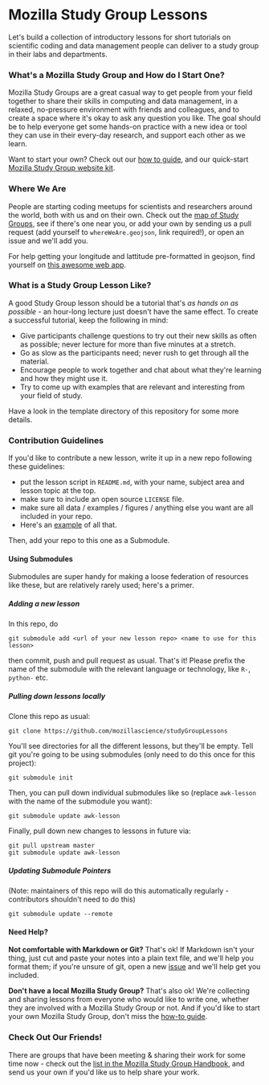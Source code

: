 # Mozilla Study Group Lessons

Let's build a collection of introductory lessons for short tutorials on scientific coding and data management people can deliver to a study group in their labs and departments.

### What's a Mozilla Study Group and How do I Start One?

Mozilla Study Groups are a great casual way to get people from your field together to share their skills in computing and data management, in a relaxed, no-pressure environment with friends and colleagues, and to create a space where it's okay to ask any question you like. The goal should be to help everyone get some hands-on practice with a new idea or tool they can use in their every-day research, and support each other as we learn.

Want to start your own? Check out our [how to guide](http://mozillascience.github.io/studyGroupHandbook/), and our quick-start [Mozilla Study Group website kit](https://github.com/mozillascience/studyGroup).
 
### Where We Are

People are starting coding meetups for scientists and researchers around the world, both with us and on their own. Check out the [map of Study Groups](https://github.com/mozillascience/studyGroupLessons/blob/master/whereWeAre.geojson), see if there's one near you, or add your own by sending us a pull request (add yourself to `whereWeAre.geojson`, link required!), or open an issue and we'll add you.

For help getting your longitude and lattitude pre-formatted in geojson, find yourself on [this awesome web app](http://dbsgeo.com/latlon/).

<script src="https://embed.github.com/view/geojson/mozillascience/studyGroupLessons/master/whereWeAre.geojson"></script>

### What is a Study Group Lesson Like?

A good Study Group lesson should be a tutorial that's *as hands on as possible* - an hour-long lecture just doesn't have the same effect. To create a successful tutorial, keep the following in mind:

 - Give participants challenge questions to try out their new skills as often as possible; never lecture for more than five minutes at a stretch.
 - Go as slow as the participants need; never rush to get through all the material.
 - Encourage people to work together and chat about what they're learning and how they might use it.
 - Try to come up with examples that are relevant and interesting from your field of study.

Have a look in the template directory of this repository for some more details.

### Contribution Guidelines

If you'd like to contribute a new lesson, write it up in a new repo following these guidelines:
 - put the lesson script in `README.md`, with your name, subject area and lesson topic at the top.
 - make sure to include an open source `LICENSE` file.
 - make sure all data / examples / figures / anything else you want are all included in your repo.
 - Here's an [example](https://github.com/BillMills/pythonPackageLesson) of all that.

Then, add your repo to this one as a Submodule.

#### Using Submodules

Submodules are super handy for making a loose federation of resources like these, but are relatively rarely used; here's a primer.

##### Adding a new lesson

In this repo, do

```
git submodule add <url of your new lesson repo> <name to use for this lesson>
```

then commit, push and pull request as usual. That's it! Please prefix the name of the submodule with the relevant language or technology, like `R-`, `python-` etc.

##### Pulling down lessons locally

Clone this repo as usual:

```
git clone https://github.com/mozillascience/studyGroupLessons
```

You'll see directories for all the different lessons, but they'll be empty. Tell git you're going to be using submodules (only need to do this once for this project):

```
git submodule init
```

Then, you can pull down individual submodules like so (replace `awk-lesson` with the name of the submodule you want):

```
git submodule update awk-lesson
```

Finally, pull down new changes to lessons in future via:

```
git pull upstream master
git submodule update awk-lesson
```

##### Updating Submodule Pointers

(Note: maintainers of this repo will do this automatically regularly - contributors shouldn't need to do this)

```
git submodule update --remote
```

#### Need Help?

**Not comfortable with Markdown or Git?** That's ok! If Markdown isn't your thing, just cut and paste your notes into a plain text file, and we'll help you format them; if you're unsure of git, open a new [issue](https://github.com/mozillascience/studyGroupLessons/issues) and we'll help get you included.

**Don't have a local Mozilla Study Group?** That's also ok! We're collecting and sharing lessons from everyone who would like to write one, whether they are involved with a Mozilla Study Group or not. And if you'd like to start your own Mozilla Study Group, don't miss the [how-to guide](http://mozillascience.github.io/studyGroupHandbook/).

### Check Out Our Friends!

There are groups that have been meeting & sharing their work for some time now - check out the [list in the Mozilla Study Group Handbook](http://mozillascience.github.io/studyGroupHandbook/lessons.html#lessons), and send us your own if you'd like us to help share your work.
